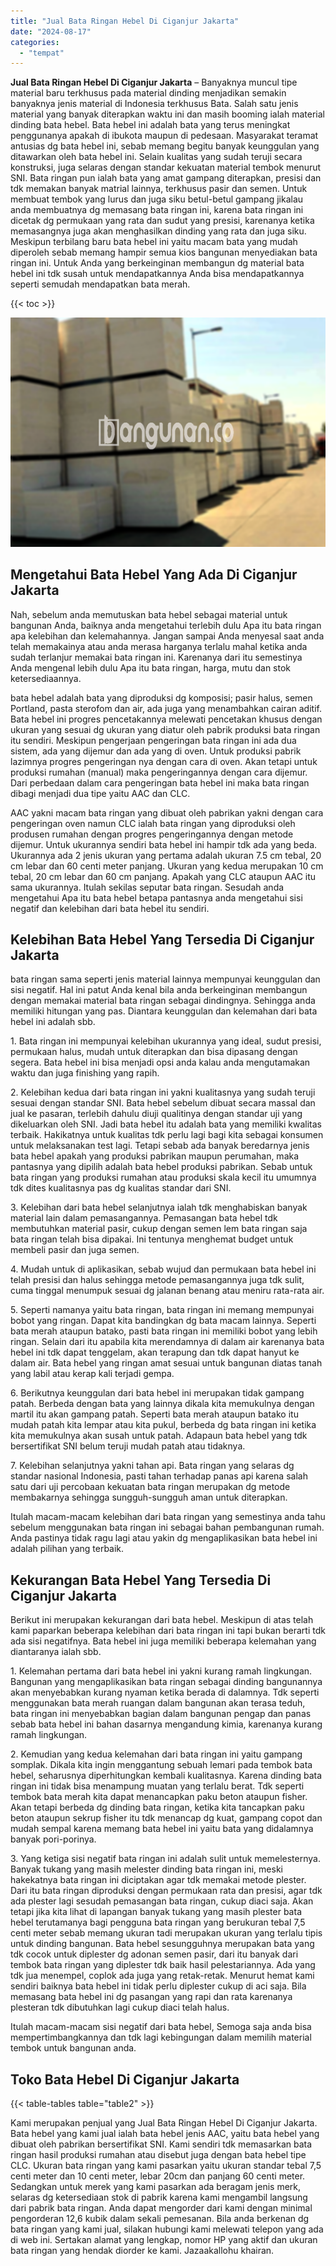 ```yaml
---
title: "Jual Bata Ringan Hebel Di Ciganjur Jakarta"
date: "2024-08-17"
categories: 
  - "tempat"
---
```


**Jual Bata Ringan Hebel Di Ciganjur Jakarta** – Banyaknya muncul tipe material baru terkhusus pada material dinding menjadikan semakin banyaknya jenis material di Indonesia terkhusus Bata. Salah satu jenis material yang banyak diterapkan waktu ini dan masih booming ialah material dinding bata hebel. Bata hebel ini adalah bata yang terus meningkat penggunanya apakah di ibukota maupun di pedesaan. Masyarakat teramat antusias dg bata hebel ini, sebab memang begitu banyak keunggulan yang ditawarkan oleh bata hebel ini. Selain kualitas yang sudah teruji secara konstruksi, juga selaras dengan standar kekuatan material tembok menurut SNI. Bata ringan pun ialah bata yang amat gampang diterapkan, presisi dan tdk memakan banyak matrial lainnya, terkhusus pasir dan semen. Untuk membuat tembok yang lurus dan juga siku betul-betul gampang jikalau anda membuatnya dg memasang bata ringan ini, karena bata ringan ini dicetak dg permukaan yang rata dan sudut yang presisi, karenanya ketika memasangnya juga akan menghasilkan dinding yang rata dan juga siku. Meskipun terbilang baru bata hebel ini yaitu macam bata yang mudah diperoleh sebab memang hampir semua kios bangunan menyediakan bata ringan ini. Untuk Anda yang berkeinginan membangun dg material bata hebel ini tdk susah untuk mendapatkannya Anda bisa mendapatkannya seperti semudah mendapatkan bata merah.

{{< toc >}}

![Jual Bata Ringan Hebel Di Ciganjur Jakarta](/images/jual-hebel-murah-32.png)

## Mengetahui Bata Hebel Yang Ada Di Ciganjur Jakarta

Nah, sebelum anda memutuskan bata hebel sebagai material untuk bangunan Anda, baiknya anda mengetahui terlebih dulu Apa itu bata ringan apa kelebihan dan kelemahannya. Jangan sampai Anda menyesal saat anda telah memakainya atau anda merasa harganya terlalu mahal ketika anda sudah terlanjur memakai bata ringan ini. Karenanya dari itu semestinya Anda mengenal lebih dulu Apa itu bata ringan, harga, mutu dan stok ketersediaannya.

bata hebel adalah bata yang diproduksi dg komposisi; pasir halus, semen Portland, pasta sterofom dan air, ada juga yang menambahkan cairan aditif. Bata hebel ini progres pencetakannya melewati pencetakan khusus dengan ukuran yang sesuai dg ukuran yang diatur oleh pabrik produksi bata ringan itu sendiri. Meskipun pengerjaan pengeringan bata ringan ini ada dua sistem, ada yang dijemur dan ada yang di oven. Untuk produksi pabrik lazimnya progres pengeringan nya dengan cara di oven. Akan tetapi untuk produksi rumahan (manual) maka pengeringannya dengan cara dijemur. Dari perbedaan dalam cara pengeringan bata hebel ini maka bata ringan dibagi menjadi dua tipe yaitu AAC dan CLC.

AAC yakni macam bata ringan yang dibuat oleh pabrikan yakni dengan cara pengeringan oven namun CLC ialah bata ringan yang diproduksi oleh produsen rumahan dengan progres pengeringannya dengan metode dijemur. Untuk ukurannya sendiri bata hebel ini hampir tdk ada yang beda. Ukurannya ada 2 jenis ukuran yang pertama adalah ukuran 7.5 cm tebal, 20 cm lebar dan 60 centi meter panjang. Ukuran yang kedua merupakan 10 cm tebal, 20 cm lebar dan 60 cm panjang. Apakah yang CLC ataupun AAC itu sama ukurannya. Itulah sekilas seputar bata ringan. Sesudah anda mengetahui Apa itu bata hebel betapa pantasnya anda mengetahui sisi negatif dan kelebihan dari bata hebel itu sendiri.

## Kelebihan Bata Hebel Yang Tersedia Di Ciganjur Jakarta

bata ringan sama seperti jenis material lainnya mempunyai keunggulan dan sisi negatif. Hal ini patut Anda kenal bila anda berkeinginan membangun dengan memakai material bata ringan sebagai dindingnya. Sehingga anda memiliki hitungan yang pas. Diantara keunggulan dan kelemahan dari bata hebel ini adalah sbb.

1\. Bata ringan ini mempunyai kelebihan ukurannya yang ideal, sudut presisi, permukaan halus, mudah untuk diterapkan dan bisa dipasang dengan segera. Bata hebel ini bisa menjadi opsi anda kalau anda mengutamakan waktu dan juga finishing yang rapih.

2\. Kelebihan kedua dari bata ringan ini yakni kualitasnya yang sudah teruji sesuai dengan standar SNI. Bata hebel sebelum dibuat secara massal dan jual ke pasaran, terlebih dahulu diuji qualitinya dengan standar uji yang dikeluarkan oleh SNI. Jadi bata hebel itu adalah bata yang memiliki kwalitas terbaik. Hakikatnya untuk kualitas tdk perlu lagi bagi kita sebagai konsumen untuk melaksanakan test lagi. Tetapi sebab ada banyak beredarnya jenis bata hebel apakah yang produksi pabrikan maupun perumahan, maka pantasnya yang dipilih adalah bata hebel produksi pabrikan. Sebab untuk bata ringan yang produksi rumahan atau produksi skala kecil itu umumnya tdk dites kualitasnya pas dg kualitas standar dari SNI.

3\. Kelebihan dari bata hebel selanjutnya ialah tdk menghabiskan banyak material lain dalam pemasangannya. Pemasangan bata hebel tdk membutuhkan material pasir, cukup dengan semen lem bata ringan saja bata ringan telah bisa dipakai. Ini tentunya menghemat budget untuk membeli pasir dan juga semen.

4\. Mudah untuk di aplikasikan, sebab wujud dan permukaan bata hebel ini telah presisi dan halus sehingga metode pemasangannya juga tdk sulit, cuma tinggal menumpuk sesuai dg jalanan benang atau meniru rata-rata air.

5\. Seperti namanya yaitu bata ringan, bata ringan ini memang mempunyai bobot yang ringan. Dapat kita bandingkan dg bata macam lainnya. Seperti bata merah ataupun batako, pasti bata ringan ini memiliki bobot yang lebih ringan. Selain dari itu apabila kita merendamnya di dalam air karenanya bata hebel ini tdk dapat tenggelam, akan terapung dan tdk dapat hanyut ke dalam air. Bata hebel yang ringan amat sesuai untuk bangunan diatas tanah yang labil atau kerap kali terjadi gempa.

6\. Berikutnya keunggulan dari bata hebel ini merupakan tidak gampang patah. Berbeda dengan bata yang lainnya dikala kita memukulnya dengan martil itu akan gampang patah. Seperti bata merah ataupun batako itu mudah patah kita lempar atau kita pukul, berbeda dg bata ringan ini ketika kita memukulnya akan susah untuk patah. Adapaun bata hebel yang tdk bersertifikat SNI belum teruji mudah patah atau tidaknya.

7\. Kelebihan selanjutnya yakni tahan api. Bata ringan yang selaras dg standar nasional Indonesia, pasti tahan terhadap panas api karena salah satu dari uji percobaan kekuatan bata ringan merupakan dg metode membakarnya sehingga sungguh-sungguh aman untuk diterapkan.

Itulah macam-macam kelebihan dari bata ringan yang semestinya anda tahu sebelum menggunakan bata ringan ini sebagai bahan pembangunan rumah. Anda pastinya tidak ragu lagi atau yakin dg mengaplikasikan bata hebel ini adalah pilihan yang terbaik.

## Kekurangan Bata Hebel Yang Tersedia Di Ciganjur Jakarta

Berikut ini merupakan kekurangan dari bata hebel. Meskipun di atas telah kami paparkan beberapa kelebihan dari bata ringan ini tapi bukan berarti tdk ada sisi negatifnya. Bata hebel ini juga memiliki beberapa kelemahan yang diantaranya ialah sbb.

1\. Kelemahan pertama dari bata hebel ini yakni kurang ramah lingkungan. Bangunan yang mengaplikasikan bata ringan sebagai dinding bangunannya akan menyebabkan kurang nyaman ketika berada di dalamnya. Tdk seperti menggunakan bata merah ruangan dalam bangunan akan terasa teduh, bata ringan ini menyebabkan bagian dalam bangunan pengap dan panas sebab bata hebel ini bahan dasarnya mengandung kimia, karenanya kurang ramah lingkungan.

2\. Kemudian yang kedua kelemahan dari bata ringan ini yaitu gampang somplak. Dikala kita ingin menggantung sebuah lemari pada tembok bata hebel, seharusnya diperhitungkan kembali kualitasnya. Karena dinding bata ringan ini tidak bisa menampung muatan yang terlalu berat. Tdk seperti tembok bata merah kita dapat menancapkan paku beton ataupun fisher. Akan tetapi berbeda dg dinding bata ringan, ketika kita tancapkan paku beton ataupun sekrup fisher itu tdk menancap dg kuat, gampang copot dan mudah sempal karena memang bata hebel ini yaitu bata yang didalamnya banyak pori-porinya.

3\. Yang ketiga sisi negatif bata ringan ini adalah sulit untuk memelesternya. Banyak tukang yang masih melester dinding bata ringan ini, meski hakekatnya bata ringan ini diciptakan agar tdk memakai metode plester. Dari itu bata ringan diproduksi dengan permukaan rata dan presisi, agar tdk ada plester lagi sesudah pemasangan bata ringan, cukup diaci saja. Akan tetapi jika kita lihat di lapangan banyak tukang yang masih plester bata hebel terutamanya bagi pengguna bata ringan yang berukuran tebal 7,5 centi meter sebab memang ukuran tadi merupakan ukuran yang terlalu tipis untuk dinding bangunan. Bata hebel sesungguhnya merupakan bata yang tdk cocok untuk diplester dg adonan semen pasir, dari itu banyak dari tembok bata ringan yang diplester tdk baik hasil pelestariannya. Ada yang tdk jua menempel, coplok ada juga yang retak-retak. Menurut hemat kami sendiri baiknya bata hebel ini tidak perlu diplester cukup di aci saja. Bila memasang bata hebel ini dg pasangan yang rapi dan rata karenanya plesteran tdk dibutuhkan lagi cukup diaci telah halus.

Itulah macam-macam sisi negatif dari bata hebel, Semoga saja anda bisa mempertimbangkannya dan tdk lagi kebingungan dalam memilih material tembok untuk bangunan anda.

## Toko Bata Hebel Di Ciganjur Jakarta

{{< table-tables table="table2" >}}

Kami merupakan penjual yang Jual Bata Ringan Hebel Di Ciganjur Jakarta. Bata hebel yang kami jual ialah bata hebel jenis AAC, yaitu bata hebel yang dibuat oleh pabrikan bersertifikat SNI. Kami sendiri tdk memasarkan bata ringan hasil produksi rumahan atau disebut juga dengan bata hebel tipe CLC. Ukuran bata ringan yang kami pasarkan yaitu ukuran standar tebal 7,5 centi meter dan 10 centi meter, lebar 20cm dan panjang 60 centi meter. Sedangkan untuk merek yang kami pasarkan ada beragam jenis merk, selaras dg ketersediaan stok di pabrik karena kami mengambil langsung dari pabrik bata ringan. Anda dapat mengorder dari kami dengan minimal pengorderan 12,6 kubik dalam sekali pemesanan. Bila anda berkenan dg bata ringan yang kami jual, silakan hubungi kami melewati telepon yang ada di web ini. Sertakan alamat yang lengkap, nomor HP yang aktif dan ukuran bata ringan yang hendak diorder ke kami. Jazaakallohu khairan.
